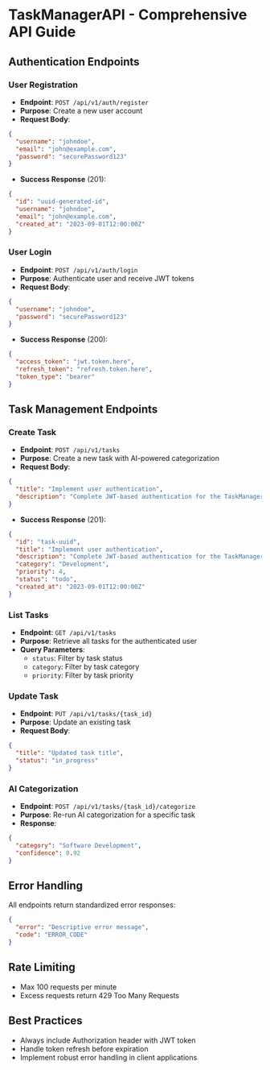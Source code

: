 # TaskManagerAPI - Comprehensive API Guide

## Authentication Endpoints

### User Registration
- **Endpoint**: `POST /api/v1/auth/register`
- **Purpose**: Create a new user account
- **Request Body**:
```json
{
  "username": "johndoe",
  "email": "john@example.com",
  "password": "securePassword123"
}
```
- **Success Response** (201):
```json
{
  "id": "uuid-generated-id",
  "username": "johndoe",
  "email": "john@example.com",
  "created_at": "2023-09-01T12:00:00Z"
}
```

### User Login
- **Endpoint**: `POST /api/v1/auth/login`
- **Purpose**: Authenticate user and receive JWT tokens
- **Request Body**:
```json
{
  "username": "johndoe",
  "password": "securePassword123"
}
```
- **Success Response** (200):
```json
{
  "access_token": "jwt.token.here",
  "refresh_token": "refresh.token.here",
  "token_type": "bearer"
}
```

## Task Management Endpoints

### Create Task
- **Endpoint**: `POST /api/v1/tasks`
- **Purpose**: Create a new task with AI-powered categorization
- **Request Body**:
```json
{
  "title": "Implement user authentication",
  "description": "Complete JWT-based authentication for the TaskManagerAPI"
}
```
- **Success Response** (201):
```json
{
  "id": "task-uuid",
  "title": "Implement user authentication",
  "description": "Complete JWT-based authentication for the TaskManagerAPI",
  "category": "Development",
  "priority": 4,
  "status": "todo",
  "created_at": "2023-09-01T12:00:00Z"
}
```

### List Tasks
- **Endpoint**: `GET /api/v1/tasks`
- **Purpose**: Retrieve all tasks for the authenticated user
- **Query Parameters**:
  - `status`: Filter by task status
  - `category`: Filter by task category
  - `priority`: Filter by task priority

### Update Task
- **Endpoint**: `PUT /api/v1/tasks/{task_id}`
- **Purpose**: Update an existing task
- **Request Body**:
```json
{
  "title": "Updated task title",
  "status": "in_progress"
}
```

### AI Categorization
- **Endpoint**: `POST /api/v1/tasks/{task_id}/categorize`
- **Purpose**: Re-run AI categorization for a specific task
- **Response**:
```json
{
  "category": "Software Development",
  "confidence": 0.92
}
```

## Error Handling
All endpoints return standardized error responses:
```json
{
  "error": "Descriptive error message",
  "code": "ERROR_CODE"
}
```

## Rate Limiting
- Max 100 requests per minute
- Excess requests return 429 Too Many Requests

## Best Practices
- Always include Authorization header with JWT token
- Handle token refresh before expiration
- Implement robust error handling in client applications
